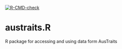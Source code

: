 <!-- badges: start -->
  [![R-CMD-check](https://github.com/traitecoevo/austraits.R/workflows/R-CMD-check/badge.svg)](https://github.com/traitecoevo/austraits.R/actions)
  <!-- badges: end -->

# austraits.R
R package for accessing and using data form AusTraits
